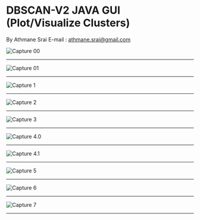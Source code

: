 # DBSCAN-V2 JAVA GUI (Plot/Visualize Clusters)
By Athmane Srai
E-mail : athmane.srai@gmail.com

![Capture 00](https://github.com/AthmaneSrai/DBSCAN-V2-JAVA-GUI-Plot-Visualize-Clusters-/blob/master/Screenshots/Capture%2000.PNG)
		 
---------------------------------------
![Capture 01](https://github.com/AthmaneSrai/DBSCAN-V2-JAVA-GUI-Plot-Visualize-Clusters-/blob/master/Screenshots/Capture%2001.PNG)
		 
---------------------------------------
![Capture 1](https://github.com/AthmaneSrai/DBSCAN-V2-JAVA-GUI-Plot-Visualize-Clusters-/blob/master/Screenshots/Capture%201.PNG)
		 
---------------------------------------
![Capture 2](https://github.com/AthmaneSrai/DBSCAN-V2-JAVA-GUI-Plot-Visualize-Clusters-/blob/master/Screenshots/Capture%202.PNG)
		 
---------------------------------------
![Capture 3](https://github.com/AthmaneSrai/DBSCAN-V2-JAVA-GUI-Plot-Visualize-Clusters-/blob/master/Screenshots/Capture%203.PNG)
		 
---------------------------------------
![Capture 4.0](https://github.com/AthmaneSrai/DBSCAN-V2-JAVA-GUI-Plot-Visualize-Clusters-/blob/master/Screenshots/Capture%204.0.PNG)
		 
---------------------------------------
![Capture 4.1](https://github.com/AthmaneSrai/DBSCAN-V2-JAVA-GUI-Plot-Visualize-Clusters-/blob/master/Screenshots/Capture%204.1.PNG)
		 
---------------------------------------
![Capture 5](https://github.com/AthmaneSrai/DBSCAN-V2-JAVA-GUI-Plot-Visualize-Clusters-/blob/master/Screenshots/Capture%205.PNG)
		 
---------------------------------------
![Capture 6](https://github.com/AthmaneSrai/DBSCAN-V2-JAVA-GUI-Plot-Visualize-Clusters-/blob/master/Screenshots/Capture%206.PNG)
		 
---------------------------------------
![Capture 7](https://github.com/AthmaneSrai/DBSCAN-V2-JAVA-GUI-Plot-Visualize-Clusters-/blob/master/Screenshots/Capture%207.PNG)
		 
---------------------------------------



